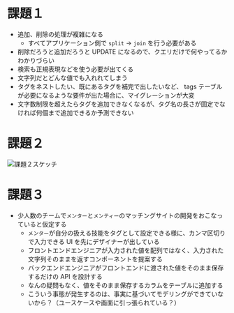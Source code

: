 # 課題１

* 追加、削除の処理が複雑になる
  * すべてアプリケーション側で `split` → `join` を行う必要がある
* 削除だろうと追加だろうと UPDATE になるので、クエリだけで何やってるかわかりづらい
* 検索も正規表現などを使う必要が出てくる
* 文字列だとどんな値でも入れれてしまう
* タグをネストしたい、既にあるタグを補完で出したいなど、 tags テーブルが必要になるような要件が出た場合に、マイグレーションが大変
* 文字数制限を超えたらタグを追加できなくなるが、タグ名の長さが固定でなければ何個まで追加できるか予測できない

# 課題２

![課題２スケッチ](https://lucid.app/publicSegments/view/93d14656-6761-434f-bf16-6775d1343b42/image.png)

# 課題３

* 少人数のチームで`メンター`と`メンティー`のマッチングサイトの開発をおこなっていると仮定する
  * `メンター`が自分の扱える技能をタグとして設定できる様に、カンマ区切りで入力できる UI を先にデザイナーが出している
  * フロントエンドエンジニアが入力された値を配列ではなく、入力された文字列そのままを返すコンポーネントを提案する
  * バックエンドエンジニアがフロントエンドに渡された値をそのまま保存するだけの API を設計する
  * なんの疑問もなく、値をそのまま保存するカラムをテーブルに追加する
  * こういう事態が発生するのは、事実に基づいてモデリングができていないから？（ユースケースや画面に引っ張られている？）
